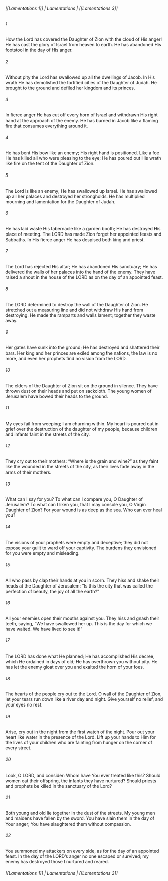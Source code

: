 ###### [[Lamentations 1]] | Lamentations | [[Lamentations 3]]

###### 1
How the Lord has covered the Daughter of Zion with the cloud of His anger! He has cast the glory of Israel from heaven to earth. He has abandoned His footstool in the day of His anger.
###### 2
Without pity the Lord has swallowed up all the dwellings of Jacob. In His wrath He has demolished the fortified cities of the Daughter of Judah. He brought to the ground and defiled her kingdom and its princes.
###### 3
In fierce anger He has cut off every horn of Israel and withdrawn His right hand at the approach of the enemy. He has burned in Jacob like a flaming fire that consumes everything around it.
###### 4
He has bent His bow like an enemy; His right hand is positioned. Like a foe He has killed all who were pleasing to the eye; He has poured out His wrath like fire on the tent of the Daughter of Zion.
###### 5
The Lord is like an enemy; He has swallowed up Israel. He has swallowed up all her palaces and destroyed her strongholds. He has multiplied mourning and lamentation for the Daughter of Judah.
###### 6
He has laid waste His tabernacle like a garden booth; He has destroyed His place of meeting. The LORD has made Zion forget her appointed feasts and Sabbaths. In His fierce anger He has despised both king and priest.
###### 7
The Lord has rejected His altar; He has abandoned His sanctuary; He has delivered the walls of her palaces into the hand of the enemy. They have raised a shout in the house of the LORD as on the day of an appointed feast.
###### 8
The LORD determined to destroy the wall of the Daughter of Zion. He stretched out a measuring line and did not withdraw His hand from destroying. He made the ramparts and walls lament; together they waste away.
###### 9
Her gates have sunk into the ground; He has destroyed and shattered their bars. Her king and her princes are exiled among the nations, the law is no more, and even her prophets find no vision from the LORD.
###### 10
The elders of the Daughter of Zion sit on the ground in silence. They have thrown dust on their heads and put on sackcloth. The young women of Jerusalem have bowed their heads to the ground.
###### 11
My eyes fail from weeping; I am churning within. My heart is poured out in grief over the destruction of the daughter of my people, because children and infants faint in the streets of the city.
###### 12
They cry out to their mothers: “Where is the grain and wine?” as they faint like the wounded in the streets of the city, as their lives fade away in the arms of their mothers.
###### 13
What can I say for you? To what can I compare you, O Daughter of Jerusalem? To what can I liken you, that I may console you, O Virgin Daughter of Zion? For your wound is as deep as the sea. Who can ever heal you?
###### 14
The visions of your prophets were empty and deceptive; they did not expose your guilt to ward off your captivity. The burdens they envisioned for you were empty and misleading.
###### 15
All who pass by clap their hands at you in scorn. They hiss and shake their heads at the Daughter of Jerusalem: “Is this the city that was called the perfection of beauty, the joy of all the earth?”
###### 16
All your enemies open their mouths against you. They hiss and gnash their teeth, saying, “We have swallowed her up. This is the day for which we have waited. We have lived to see it!”
###### 17
The LORD has done what He planned; He has accomplished His decree, which He ordained in days of old; He has overthrown you without pity. He has let the enemy gloat over you and exalted the horn of your foes.
###### 18
The hearts of the people cry out to the Lord. O wall of the Daughter of Zion, let your tears run down like a river day and night. Give yourself no relief, and your eyes no rest.
###### 19
Arise, cry out in the night from the first watch of the night. Pour out your heart like water in the presence of the Lord. Lift up your hands to Him for the lives of your children who are fainting from hunger on the corner of every street.
###### 20
Look, O LORD, and consider: Whom have You ever treated like this? Should women eat their offspring, the infants they have nurtured? Should priests and prophets be killed in the sanctuary of the Lord?
###### 21
Both young and old lie together in the dust of the streets. My young men and maidens have fallen by the sword. You have slain them in the day of Your anger; You have slaughtered them without compassion.
###### 22
You summoned my attackers on every side, as for the day of an appointed feast. In the day of the LORD’s anger no one escaped or survived; my enemy has destroyed those I nurtured and reared.

###### [[Lamentations 1]] | Lamentations | [[Lamentations 3]]
